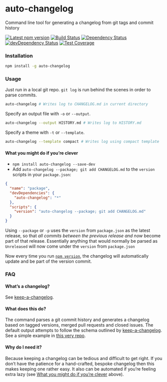 auto-changelog
==============

Command line tool for generating a changelog from git tags and commit history

[![Latest npm version](https://img.shields.io/npm/v/auto-changelog.svg)](https://www.npmjs.com/package/auto-changelog)
[![Build Status](https://img.shields.io/travis/CookPete/auto-changelog.svg)](https://travis-ci.org/CookPete/auto-changelog)
[![Dependency Status](https://img.shields.io/david/CookPete/auto-changelog.svg)](https://david-dm.org/CookPete/auto-changelog)
[![devDependency Status](https://img.shields.io/david/dev/CookPete/auto-changelog.svg)](https://david-dm.org/CookPete/auto-changelog#info=devDependencies)
[![Test Coverage](https://img.shields.io/codecov/c/github/cookpete/auto-changelog.svg)](https://codecov.io/gh/CookPete/auto-changelog)


### Installation

```bash
npm install -g auto-changelog
```


### Usage

Just run in a local git repo. `git log` is run behind the scenes in order to parse commits.

```bash
auto-changelog # Writes log to CHANGELOG.md in current directory
```

Specify an output file with `-o` or `--output`.

```bash
auto-changelog --output HISTORY.md # Writes log to HISTORY.md
```

Specify a theme with `-t` or `--template`.

```bash
auto-changelog --template compact # Writes log using compact template
```

#### What you might do if you’re clever

- `npm install auto-changelog --save-dev`
- Add `auto-changelog --package; git add CHANGELOG.md` to the `version` scripts in your `package.json`:

```json
{
  "name": "package",
  "devDependencies": {
    "auto-changelog": "*"
  },
  "scripts": {
    "version": "auto-changelog --package; git add CHANGELOG.md"
  }
}
```

Using `--package` or `-p` uses the `version` from `package.json` as the latest release, so that _all commits between the previous release and now_ become part of that release. Essentially anything that would normally be parsed as `Unreleased` will now come under the `version` from `package.json`

Now every time you run [`npm version`](https://docs.npmjs.com/cli/version), the changelog will automatically update and be part of the version commit.


### FAQ

#### What’s a changelog?
See [keep-a-changelog](https://github.com/olivierlacan/keep-a-changelog#whats-a-change-log).

#### What does this do?
The command parses a git commit history and generates a changelog based on tagged versions, merged pull requests and closed issues. The default output attempts to follow the schema outlined by [keep-a-changelog](https://github.com/olivierlacan/keep-a-changelog). See a simple example in [this very repo](https://github.com/CookPete/auto-changelog/blob/master/CHANGELOG.md).

#### Why do I need it?
Because keeping a changelog can be tedious and difficult to get right. If you don’t have the patience for a hand-crafted, bespoke changelog then this makes keeping one rather easy. It also can be automated if you’re feeling extra lazy (see [What you might do if you’re clever](#what-you-might-do-if-youre-clever) above).
